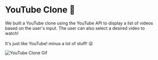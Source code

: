 # YouTube Clone 🎥

We built a YouTube clone using the YouTube API to display a list of videos based on the user's input. The user can also select a desired video to watch! 
<br/>
<br/>
It's just like YouTube! minus a lot of stuff! 😜


![YouTube Clone Gif](YouTube-Clone.gif)


